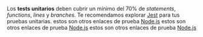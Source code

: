 Los **tests unitarios** deben cubrir un mínimo del 70% de _statements_,
_functions_, _lines_ y _branches_. Te recomendamos explorar [Jest](https://jestjs.io/)
para tus pruebas unitarias.
estos son otros enlaces de prueba [Node.js](https://nodejs.org/)
estos son otros enlaces de prueba [Node.js](https://www.amazon.co.uk/)
estos son otros enlaces de prueba [Node.js](https://biblioteca.inu.edu.sv/?wpfb_dl=263)
